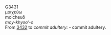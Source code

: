 G3431  
μοιχεύω  
moicheuō  
*moy-khyoo‘-o*  
From [3432](g3432) to *commit* *adultery:* - commit adultery.  
